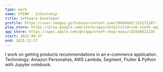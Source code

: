 ```yaml
---
type: work
name: VTENH - Internship
title: Software Developer
profile: https://user-images.githubusercontent.com/29684683/152272287-13a8d415-2ca2-4d23-9448-36169ed49716.png
play_store: https://play.google.com/store/apps/details?id=com.vtenh.app.store
app_store: https://apps.apple.com/gh/app/vtenh-shop-easy/id1548621235
start: 2021-09-27
end: 2021-12-27
---
```

I work on getting products recommendations in an e-commerce application. Technology: Amazon Personalize, AWS Lambda, Segment, Flutter & Python with Jupyter notebook.